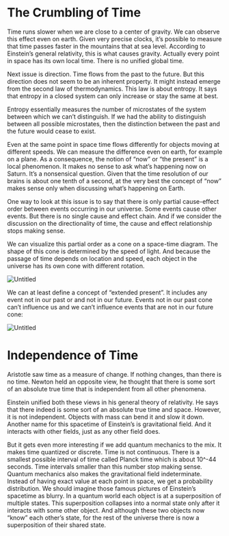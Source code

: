 # The Crumbling of Time

Time runs slower when we are close to a center of gravity. We can observe this effect even on earth. Given very precise clocks, it’s possible to measure that time passes faster in the mountains that at sea level. According to Einstein’s general relativity, this is what causes gravity. Actually every point in space has its own local time. There is no unified global time. 

Next issue is direction. Time flows from the past to the future. But this direction does not seem to be an inherent property. It might instead emerge from the second law of thermodynamics. This law is about entropy. It says that entropy in a closed system can only increase or stay the same at best. 

Entropy essentially measures the number of microstates of the system between which we can’t distinguish. If we had the ability to distinguish between all possible microstates, then the distinction between the past and the future would cease to exist.

Even at the same point in space time flows differently for objects moving at different speeds. We can measure the difference even on earth, for example on a plane. As a consequence, the notion of “now” or “the present” is a local phenomenon. It makes no sense to ask what’s happening now on Saturn. It’s a nonsensical question. Given that the time resolution of our brains is about one tenth of a second, at the very best the concept of “now” makes sense only when discussing what’s happening on Earth.

One way to look at this issue is to say that there is only partial cause-effect order between events occurring in our universe. Some events cause other events. But there is no single cause and effect chain. And if we consider the discussion on the directionality of time, the cause and effect relationship stops making sense.

We can visualize this partial order as a cone on a space-time diagram. The shape of this cone is determined by the speed of light. And because the passage of time depends on location and speed, each object in the universe has its own cone with different rotation.

![Untitled](https://prod-files-secure.s3.us-west-2.amazonaws.com/96158032-22a6-4607-a170-4160a2b03e5e/3d778b88-fafe-41b5-917e-891112ef3f51/Untitled.png)

We can at least define a concept of “extended present”. It includes any event not in our past or and not in our future. Events not in our past cone can’t influence us and we can’t influence events that are not in our future cone:

![Untitled](https://prod-files-secure.s3.us-west-2.amazonaws.com/96158032-22a6-4607-a170-4160a2b03e5e/6f482129-d45f-4580-8225-606e66ee5f8a/Untitled.png)

# Independence of Time

Aristotle saw time as a measure of change. If nothing changes, than there is no time. Newton held an opposite view, he thought that there is some sort of an absolute true time that is independent from all other phenomena. 

Einstein unified both these views in his general theory of relativity. He says that there indeed is some sort of an absolute true time and space. However, it is not independent. Objects with mass can bend it and slow it down. Another name for this spacetime of Einstein’s is gravitational field. And it interacts with other fields, just as any other field does.

But it gets even more interesting if we add quantum mechanics to the mix. It makes time quantized or discrete. Time is not continuous. There is a smallest possible interval of time called Planck time which is about 10^-44 seconds. Time intervals smaller than this number stop making sense. Quantum mechanics also makes the gravitational field indeterminate. Instead of having exact value at each point in space, we get a probability distribution. We should imagine those famous pictures of Einstein’s spacetime as blurry. In a quantum world each object is at a superposition of multiple states. This superposition collapses into a normal state only after it interacts with some other object. And although these two objects now “know” each other’s state, for the rest of the universe there is now a superposition of their shared state.
